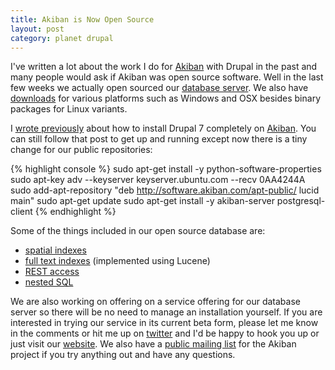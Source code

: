 ```yaml
--- 
title: Akiban is Now Open Source
layout: post
category: planet drupal
---
```


I've written a lot about the work I do for [Akiban][akiban_home] with
Drupal in the past and many
people would ask if Akiban was open source software. Well in the last few
weeks we actually open sourced our [database server][github_mirror]. We
also have [downloads][installers_link] for various platforms such as
Windows and OSX besides binary packages for Linux variants.

I [wrote previously][prev_akiban_post] about how to install Drupal 7
completely on [Akiban][akiban_home]. You can still follow that post to
get up and running except now there is a tiny change for our public
repositories:

{% highlight console %}
sudo apt-get install -y python-software-properties
sudo apt-key adv --keyserver keyserver.ubuntu.com --recv 0AA4244A
sudo add-apt-repository "deb http://software.akiban.com/apt-public/ lucid main"
sudo apt-get update
sudo apt-get install -y akiban-server postgresql-client
{% endhighlight %}

Some of the things included in our open source database are:

* [spatial indexes][spatial_idx]
* [full text indexes][ft_idx] (implemented using Lucene)
* [REST access][rest_access]
* [nested SQL][nested_sql]

We are also working on offering on a service offering for our database
server so there will be no need to manage an installation yourself. If
you are interested in trying our service in its current beta form,
please let me know in the comments or hit me up on [twitter][my_twitter]
and I'd be happy to hook you up or just visit our [website][akiban_home]. We also have a [public mailing
list][mailing_list] for the Akiban project if you try anything out and
have any questions.

[prev_akiban_post]: http://posulliv.github.com/2012/12/14/drupal-7-install-akiban/
[akiban_home]: http://akiban.com/
[mailing_list]: https://groups.google.com/a/akiban.com/d/forum/akiban-user
[my_twitter]: https://twitter.com/intent/user?screen_name=posulliv
[akiban_drupal]: http://drupal.org/sandbox/posulliv/1835778
[installers_link]: http://software.akiban.com/releases/1.6.0/installers/
[github_mirror]: http://github.com/akiban/akiban-server
[spatial_idx]: http://docs.akiban.org/en/latest/service/spatial.html
[ft_idx]: http://docs.akiban.org/en/latest/service/fulltext.html
[rest_access]: https://akiban.readthedocs.org/en/latest/service/restapireference.html
[nested_sql]: https://akiban.readthedocs.org/en/latest/quickstart/nested.html
